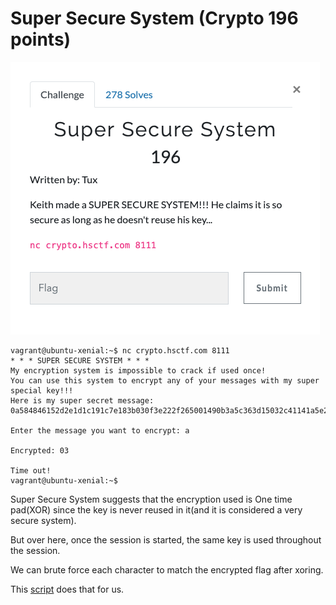 # Super Secure System (Crypto 196 points)

![](SuperSecureSystem.png)

```
vagrant@ubuntu-xenial:~$ nc crypto.hsctf.com 8111
* * * SUPER SECURE SYSTEM * * *
My encryption system is impossible to crack if used once!
You can use this system to encrypt any of your messages with my super special key!!!
Here is my super secret message: 0a584846152d2e1d1c191c7e183b030f3e222f265001490b3a5c363d15032c41141a5e2f71501a33347808250b5c4f05490f3f012e

Enter the message you want to encrypt: a

Encrypted: 03

Time out!
vagrant@ubuntu-xenial:~$
```

Super Secure System suggests that the encryption used is One time pad(XOR) since the key is never reused in it(and it is considered a very secure system).

But over here, once the session is started, the same key is used throughout the session.

We can brute force each character to match the encrypted flag after xoring.

This [script](crack.py) does that for us.
